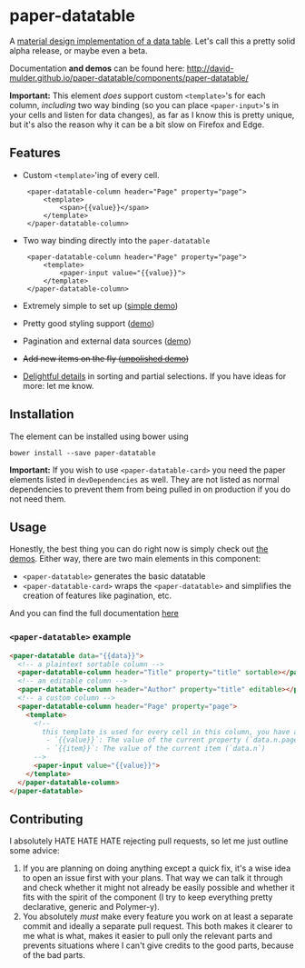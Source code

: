 # paper-datatable

A [material design implementation of a data table](https://www.google.com/design/spec/components/data-tables.html). Let's call this a pretty solid alpha release, or maybe even a beta.

Documentation **and demos** can be found here: http://david-mulder.github.io/paper-datatable/components/paper-datatable/

**Important:** This element *does* support custom `<template>`'s for each column, *including* two way binding (so you can place `<paper-input>`'s in your cells and listen for data changes), as far as I know this is pretty unique, but it's also the reason why it can be a bit slow on Firefox and Edge.

## Features

 - Custom `<template>`'ing of every cell.

		<paper-datatable-column header="Page" property="page">
			<template>
				<span>{{value}}</span>
			</template>
		</paper-datatable-column>

 - Two way binding directly into the `paper-datatable`

		<paper-datatable-column header="Page" property="page">
			<template>
				<paper-input value="{{value}}">
			</template>
		</paper-datatable-column>
 - Extremely simple to set up ([simple demo](http://david-mulder.github.io/paper-datatable/components/paper-datatable/demo/simple.html))
 - Pretty good styling support ([demo](http://david-mulder.github.io/paper-datatable/components/paper-datatable/demo/theming.html))
 - Pagination and external data sources ([demo](http://david-mulder.github.io/paper-datatable/components/paper-datatable/demo/users-card.html))
 - ~~Add new items on the fly ([unpolished demo](http://david-mulder.github.io/paper-datatable/components/paper-datatable/demo/paper-datatable-card.html))~~
 - [Delightful details](https://www.google.com/design/spec/animation/delightful-details.html) in sorting and partial selections. If you have ideas for more: let me know.

## Installation

The element can be installed using bower using

    bower install --save paper-datatable

**Important:** If you wish to use `<paper-datatable-card>` you need the paper elements listed in `devDependencies` as well. They are not listed as normal dependencies to prevent them from being pulled in on production if you do not need them.

## Usage

Honestly, the best thing you can do right now is simply check out [the demos](http://david-mulder.github.io/paper-datatable/components/paper-datatable/demo/). Either way, there are two main elements in this component:

 - `<paper-datatable>` generates the basic datatable
 - `<paper-datatable-card>` wraps the `<paper-datatable>` and simplifies the creation of features like pagination, etc.

And you can find the full documentation [here](http://david-mulder.github.io/paper-datatable/components/paper-datatable/)

### `<paper-datatable>` example

```html
<paper-datatable data="{{data}}">
  <!-- a plaintext sortable column -->
  <paper-datatable-column header="Title" property="title" sortable></paper-datatable-column>
  <!-- an editable column -->
  <paper-datatable-column header="Author" property="title" editable></paper-datatable-column>
  <!-- a custom column -->
  <paper-datatable-column header="Page" property="page">
	<template>
	  <!--
		this template is used for every cell in this column, you have access to:
		 - `{{value}}`: The value of the current property (`data.n.page`)
		 - `{{item}}`: The value of the current item (`data.n`)
	  -->
	  <paper-input value="{{value}}">
	</template>
  </paper-datatable-column>
</paper-datatable>
```

## Contributing

I absolutely HATE HATE HATE rejecting pull requests, so let me just outline some advice:

 1. If you are planning on doing anything except a quick fix, it's a wise idea to open an issue first with your plans. That
    way we can talk it through and check whether it might not already be easily possible and whether it fits with the
    spirit of the component (I try to keep everything pretty declarative, generic and Polymer-y).
 2. You absolutely *must* make every feature you work on at least a separate commit and ideally a separate pull request.
    This both makes it clearer to me what is what, makes it easier to pull only the relevant parts and prevents situations
    where I can't give credits to the good parts, because of the bad parts.
